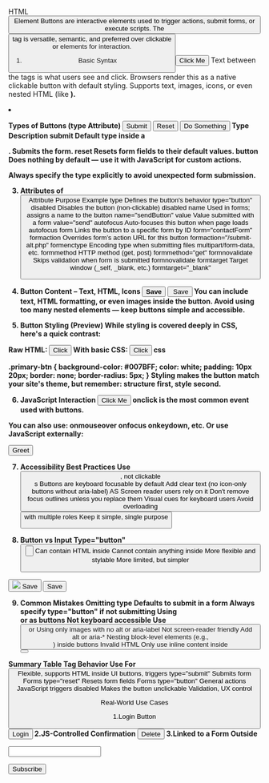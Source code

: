 HTML <button> Element
Buttons are interactive elements used to trigger actions, submit forms, or execute scripts. The <button> tag is versatile, semantic, and preferred over clickable <div> or <a> elements for interaction.

1. Basic Syntax
   <button>Click Me</button>
   Text between the tags is what users see and click.
   Browsers render this as a native clickable button with default styling.
   Supports text, images, icons, or even nested HTML (like <strong>).

2. Types of Buttons (type Attribute)
   <button type="submit">Submit</button>
   <button type="reset">Reset</button>
   <button type="button">Do Something</button>
   Type Description
   submit Default type inside a <form>. Submits the form.
   reset Resets form fields to their default values.
   button Does nothing by default — use it with JavaScript for custom actions.

Always specify the type explicitly to avoid unexpected form submission.

3. Attributes of <button>
   Attribute Purpose Example
   type Defines the button's behavior type="button"
   disabled Disables the button (non-clickable) disabled
   name Used in forms; assigns a name to the button name="sendButton"
   value Value submitted with a form value="send"
   autofocus Auto-focuses this button when page loads autofocus
   form Links the button to a specific form by ID form="contactForm"
   formaction Overrides form’s action URL for this button formaction="/submit-alt.php"
   formenctype Encoding type when submitting files multipart/form-data, etc.
   formmethod HTTP method (get, post) formmethod="get"
   formnovalidate Skips validation when form is submitted formnovalidate
   formtarget Target window (\_self, \_blank, etc.) formtarget="\_blank"

4. Button Content – Text, HTML, Icons
   <button><strong>Save</strong></button>
   <button><img src="icon.png" alt=""> Save</button>
   You can include text, HTML formatting, or even images inside the button.
   Avoid using too many nested elements — keep buttons simple and accessible.

5. Button Styling (Preview)
   While styling is covered deeply in CSS, here's a quick contrast:

Raw HTML:
<button>Click</button>
With basic CSS:
<button class="primary-btn">Click</button>
css

.primary-btn {
background-color: #007BFF;
color: white;
padding: 10px 20px;
border: none;
border-radius: 5px;
}
Styling makes the button match your site's theme, but remember: structure first, style second.

6. JavaScript Interaction
   <button onclick="alert('Button clicked!')">Click Me</button>
   onclick is the most common event used with buttons.

You can also use:
onmouseover
onfocus
onkeydown, etc. Or use JavaScript externally:

<button id="greet">Greet</button>

<script>
  document.getElementById("greet").onclick = function () {
    alert("Hello!");
  };
</script>

7. Accessibility Best Practices
   Use <button>, not clickable <div>s Buttons are keyboard focusable by default
   Add clear text (no icon-only buttons without aria-label) AS Screen reader users rely on it
   Don't remove focus outlines unless you replace them Visual cues for keyboard users
   Avoid overloading <button> with multiple roles Keep it simple, single purpose

8. Button vs Input Type="button"
   <button> <input type="button">
   Can contain HTML inside Cannot contain anything inside
   More flexible and stylable More limited, but simpler

<button><img src="save-icon.png"> Save</button> <!-- valid -->
<input type="button" value="Save"> <!-- plain only -->

9. Common Mistakes
   Omitting type Defaults to submit in a form Always specify type="button" if not submitting
   Using <div> or <span> as buttons Not keyboard accessible Use <button> or <a>
   Using only images with no alt or aria-label Not screen-reader friendly Add alt or aria-\*
   Nesting block-level elements (e.g., <div>) inside buttons Invalid HTML Only use inline content inside <button>

Summary Table
Tag Behavior Use For
<button> Flexible, supports HTML inside UI buttons, triggers
type="submit" Submits form Forms
type="reset" Resets form fields Forms
type="button" General actions JavaScript triggers
disabled Makes the button unclickable Validation, UX control

Real-World Use Cases

1.Login Button

<form action="/login" method="post">
  <button type="submit">Login</button>
</form>
2.JS-Controlled Confirmation
<button type="button" onclick="confirm('Are you sure?')">Delete</button>
3.Linked to a Form Outside
<form id="newsletter-form" action="/subscribe">
  <input type="email" name="email">
</form>
<button type="submit" form="newsletter-form">Subscribe</button>
